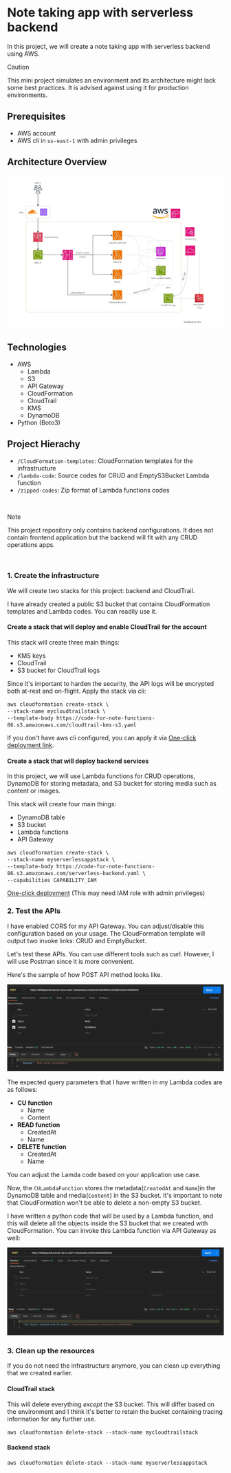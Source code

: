 # Note taking app with serverless backend

In this project, we will create a note taking app with serverless backend using AWS.

> [!CAUTION]
> This mini project simulates an environment and its architecture might lack some best practices. It is advised against using it for production environments. 

## Prerequisites
- AWS account 
- AWS cli in `us-east-1` with admin privileges 

## Architecture Overview

![Architecture for this project](lambda-dynamodb-p3.jpg)

## Technologies

- AWS
    - Lambda
    - S3
    - API Gateway
    - CloudFormation
    - CloudTrail
    - KMS
    - DynamoDB
- Python (Boto3)

## Project Hierachy

- `/CloudFormation-templates`: CloudFormation templates for the infrastructure
- `/lambda-code`: Source codes for CRUD and EmptyS3Bucket Lambda function
- `/zipped-codes`: Zip format of Lambda functions codes

<br>

> [!NOTE]
> This project repository only contains backend configurations. It does not contain frontend application but the backend will fit with any CRUD operations apps.

<br>

### 1. Create the infrastructure

We will create two stacks for this project: backend and CloudTrail. 

I have already created a public S3 bucket that contains CloudFormation templates and Lambda codes. You can readily use it.



#### Create a stack that will deploy and enable CloudTrail for the account

This stack will create three main things:
- KMS keys 
- CloudTrail
- S3 bucket for CloudTrail logs

Since it's important to harden the security, the API logs will be encrypted both at-rest and on-flight. Apply the stack via cli:

```
aws cloudformation create-stack \
--stack-name mycloudtrailstack \
--template-body https://code-for-note-functions-86.s3.amazonaws.com/cloudtrail-kms-s3.yaml
```

If you don't have aws cli configured, you can apply it via <a href="https://us-east-1.console.aws.amazon.com/cloudformation/home?region=us-east-1#/stacks/quickcreate?templateURL=https%3A%2F%2Fcode-for-note-functions-86.s3.amazonaws.com%2Fcloudtrail-kms-s3.yaml&stackName=mycloudtrailstack">One-click deployment link</a>. 

#### Create a stack that will deploy backend services

In this project, we will use Lambda functions for CRUD operations, DynamoDB for storing metadata, and S3 bucket for storing media such as content or images.

This stack will create four main things:
- DynamoDB table
- S3 bucket
- Lambda functions
- API Gateway

```
aws cloudformation create-stack \ 
--stack-name myserverlessappstack \
--template-body https://code-for-note-functions-86.s3.amazonaws.com/serverless-backend.yaml \
--capabilities CAPABILITY_IAM
```

<a href="https://us-east-1.console.aws.amazon.com/cloudformation/home?region=us-east-1#/stacks/quickcreate?templateURL=https%3A%2F%2Fcode-for-note-functions-86.s3.amazonaws.com%2Fserverless-backend.yaml&stackName=myserverlessappstack&param_CodeBucketName=code-for-note-functions-86&param_ApiCRUDResourceName=notes&param_ApiEmptyS3ResourceName=deleteObjects&param_LambdaRuntime=python3.12&param_ApiStageName=prod">One-click deployment</a> (This may need IAM role with admin privileges)

### 2. Test the APIs

I have enabled CORS for my API Gateway. You can adjust/disable this configuration based on your usage. The CloudFormation template will output two invoke links: CRUD and EmptyBucket. 

Let's test these APIs. You can use different tools such as curl. However, I will use Postman since it is more convenient. 

Here's the sample of how POST API method looks like. 

![POST HTTP method](Postman-POST.jpg)

The expected query parameters that I have written in my Lambda codes are as follows:

- **CU function**
    - Name 
    - Content
- **READ function**
    - CreatedAt
    - Name
- **DELETE function**
    - CreatedAt
    - Name

You can adjust the Lamda code based on your application use case.

Now, the `CULambdaFunction` stores the metadata(`CreatedAt` and `Name`)in the DynamoDB table and media(`Content`) in the S3 bucket. It's important to note that CloudFormation won't be able to delete a non-empty S3 bucket. 

I have written a python code that will be used by a Lambda function, and this will delete all the objects inside the S3 bucket that we created with CloudFormation. You can invoke this Lambda function via API Gateway as well:

![POST HTTP method for emptying bucket](Postman-POST-empty-bucket.jpg)


### 3. Clean up the resources

If you do not need the infrastructure anymore, you can clean up everything that we created earlier.

#### CloudTrail stack

This will delete everything *except* the S3 bucket. This will differ based on the environment and I think it's better to retain the bucket containing tracing information for any further use.

```
aws cloudformation delete-stack --stack-name mycloudtrailstack
```

#### Backend stack

```
aws cloudformation delete-stack --stack-name myserverlessappstack
```

